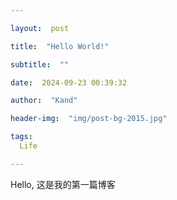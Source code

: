 ```yaml
---

layout:  post

title:  "Hello World!"

subtitle:  ""

date:  2024-09-23 00:39:32

author:  "Kand"

header-img:  "img/post-bg-2015.jpg"

tags:
  Life

---
```


Hello, 这是我的第一篇博客